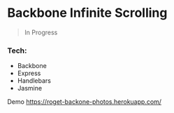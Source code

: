 # Backbone Infinite Scrolling

> In Progress

### Tech:
  - Backbone
  - Express
  - Handlebars
  - Jasmine

Demo https://roget-backone-photos.herokuapp.com/
